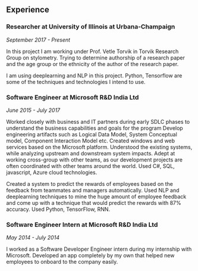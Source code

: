 ## Experience

### Researcher at University of Illinois at Urbana-Champaign
*September 2017 - Present*

In this project I am working under Prof. Vetle Torvik in Torvik Research Group on stylometry. Trying to determine authorship of a research paper and the age group or the ethnicity of the author of the research paper. 

   I am using deeplearning and NLP in this project. Python, Tensorflow are some of the techniques and technologies I intend to use. 

### Software Engineer at Microsoft R&D India Ltd
*June 2015 - July 2017*

Worked closely with business and IT partners during early SDLC phases to understand the business capabilities and goals for the program Develop engineering artifacts such as Logical Data Model, System Conceptual model, Component Interaction Model etc. Created windows and web services based on the Microsoft platform. Understood the existing systems, while analyzing upstream and downstream system impacts. Adept at working cross-group with other teams, as our development projects are often coordinated with other teams around the world. Used C#, SQL, javascript, Azure cloud technologies.

   Created a system to predict the rewards of employees based on the feedback from teammates and managers automatically. Used NLP and deeplearning techniques to mine the huge amount of employee feedback and come up with a technique that would predict the rewards with 87% accuracy. Used Python, TensorFlow, RNN.

### Software Engineer Intern at Microsoft R&D India Ltd
*May 2014 - July 2014*

I worked as a Software Developer Engineer intern during my internship with Microsoft. Developed an app completely by my own that helped new employees to onboard to the company easily.
